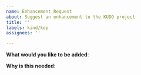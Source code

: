 ```yaml
---
name: Enhancement Request
about: Suggest an enhancement to the KUDO project
title: ''
labels: kind/kep
assignees: ''

---
```


<!-- Please only use this template for submitting enhancement requests -->

**What would you like to be added**:

**Why is this needed**:
